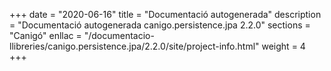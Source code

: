 +++
date        = "2020-06-16"
title       = "Documentació autogenerada"
description = "Documentació autogenerada canigo.persistence.jpa 2.2.0"
sections    = "Canigó"
enllac		= "/documentacio-llibreries/canigo.persistence.jpa/2.2.0/site/project-info.html"
weight      = 4
+++
